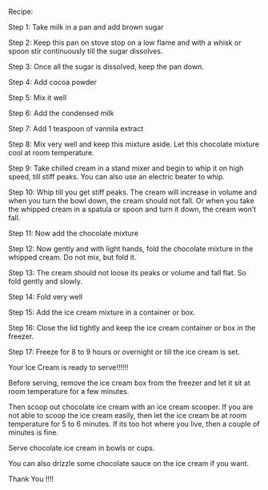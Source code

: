 Recipe:

Step 1:
 Take milk in a pan and add brown sugar

Step 2:
 Keep this pan on stove stop on a low flame and with a whisk or spoon stir continuously till the sugar dissolves.

Step 3:
 Once all the sugar is dissolved, keep the pan down.

Step 4:
 Add cocoa powder

Step 5:
 Mix it well

Step 6:
 Add the condensed milk

Step 7:
 Add 1 teaspoon of vannila extract

Step 8:
 Mix very well and keep this mixture aside. Let this chocolate mixture cool at room temperature.

Step 9:
 Take chilled cream in a stand mixer and begin to whip it on high speed, till stiff peaks.
 You can also use an electric beater to whip.

Step 10:
 Whip till you get stiff peaks. 
 The cream will increase in volume and when you turn the bowl down, the cream should not fall. 
 Or when you take the whipped cream in a spatula or spoon and turn it down, the cream won’t fall.

Step 11:
 Now add the chocolate mixture

Step 12:
 Now gently and with light hands, fold the chocolate mixture in the whipped cream.
 Do not mix, but fold it.

Step 13:
 The cream should not loose its peaks or volume and fall flat. 
 So fold gently and slowly.

Step 14:
 Fold very well

Step 15:
 Add the ice cream mixture in a container or box.

Step 16:
 Close the lid tightly and keep the ice cream container or box in the freezer.

Step 17:
 Freeze for 8 to 9 hours or overnight or till the ice cream is set.

Your Ice Cream is ready to serve!!!!!!

 Before serving, remove the ice cream box from the freezer and let it sit at room temperature for a few minutes. 

 Then scoop out chocolate ice cream with an ice cream scooper. 
 If you are not able to scoop the ice cream easily, then let the ice cream be at room temperature for 5 to 6 minutes. 
 If its too hot where you live, then a couple of minutes is fine.

Serve chocolate ice cream in bowls or cups. 

You can also drizzle some chocolate sauce on the ice cream if you want.

Thank You !!!!
 
